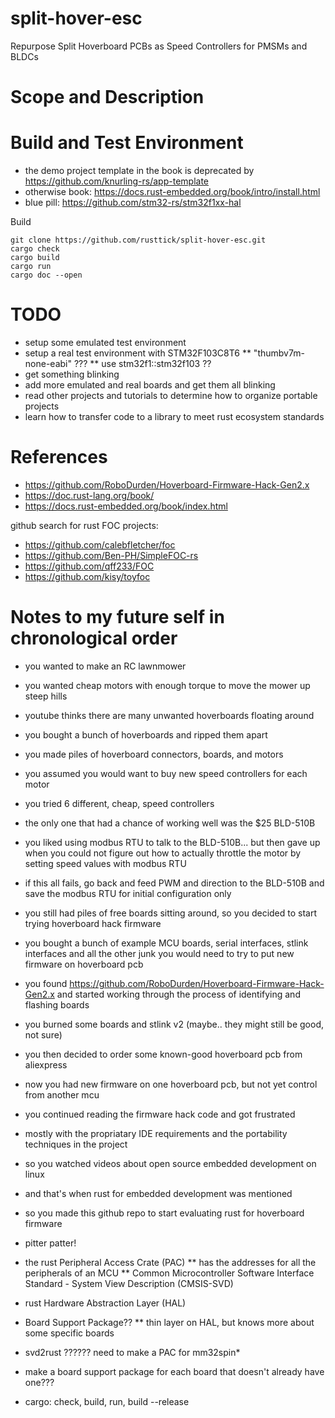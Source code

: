# split-hover-esc

Repurpose Split Hoverboard PCBs as Speed Controllers for PMSMs and BLDCs


# Scope and Description



# Build and Test Environment
* the demo project template in the book is deprecated by https://github.com/knurling-rs/app-template
* otherwise book: https://docs.rust-embedded.org/book/intro/install.html
* blue pill: https://github.com/stm32-rs/stm32f1xx-hal


Build

```
git clone https://github.com/rusttick/split-hover-esc.git
cargo check
cargo build
cargo run
cargo doc --open
```


# TODO

* setup some emulated test environment
* setup a real test environment with STM32F103C8T6
** "thumbv7m-none-eabi" ???
** use stm32f1::stm32f103 ??
* get something blinking
* add more emulated and real boards and get them all blinking
* read other projects and tutorials to determine how to organize portable projects
* learn how to transfer code to a library to meet rust ecosystem standards


# References

* https://github.com/RoboDurden/Hoverboard-Firmware-Hack-Gen2.x
* https://doc.rust-lang.org/book/
* https://docs.rust-embedded.org/book/index.html

github search for rust FOC projects:

* https://github.com/calebfletcher/foc
* https://github.com/Ben-PH/SimpleFOC-rs
* https://github.com/qff233/FOC
* https://github.com/kisy/toyfoc


# Notes to my future self in chronological order

* you wanted to make an RC lawnmower
* you wanted cheap motors with enough torque to move the mower up steep hills
* youtube thinks there are many unwanted hoverboards floating around
* you bought a bunch of hoverboards and ripped them apart
* you made piles of hoverboard connectors, boards, and motors
* you assumed you would want to buy new speed controllers for each motor
* you tried 6 different, cheap, speed controllers
* the only one that had a chance of working well was the $25 BLD-510B
* you liked using modbus RTU to talk to the BLD-510B...
  but then gave up when you could not figure out how to actually
  throttle the motor by setting speed values with modbus RTU
* if this all fails, go back and feed PWM and direction to the BLD-510B
  and save the modbus RTU for initial configuration only
* you still had piles of free boards sitting around, so you decided
  to start trying hoverboard hack firmware
* you bought a bunch of example MCU boards, serial interfaces, stlink interfaces
  and all the other junk you would need to try to put new firmware
  on hoverboard pcb
* you found https://github.com/RoboDurden/Hoverboard-Firmware-Hack-Gen2.x
  and started working through the process of identifying and flashing boards
* you burned some boards and stlink v2 (maybe.. they might still be good, not sure)
* you then decided to order some known-good hoverboard pcb from aliexpress
* now you had new firmware on one hoverboard pcb, but not yet control from another mcu
* you continued reading the firmware hack code and got frustrated
* mostly with the propriatary IDE requirements and the portability techniques in the project
* so you watched videos about open source embedded development on linux
* and that's when rust for embedded development was mentioned
* so you made this github repo to start evaluating rust for hoverboard firmware
* pitter patter!

* the rust Peripheral Access Crate (PAC)
** has the addresses for all the peripherals of an MCU
** Common Microcontroller Software Interface Standard - System View Description (CMSIS-SVD)
* rust Hardware Abstraction Layer (HAL)
* Board Support Package??
** thin layer on HAL, but knows more about some specific boards
* svd2rust ?????? need to make a PAC for mm32spin*
* make a board support package for each board that doesn't already have one???

* cargo: check, build, run, build --release





